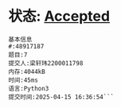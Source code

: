 # 状态: [Accepted](http://xzmdsa.openjudge.cn/2025hw5/solution/48917187/)
```
基本信息
#:48917187
题目:7
提交人:梁轩玮2200011798
内存:4044kB
时间:45ms
语言:Python3
提交时间:2025-04-15 16:36:54```

